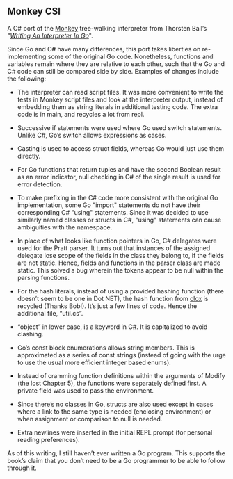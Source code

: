 Monkey CSI
---

A C\# port of the [Monkey](https://monkeylang.org/) tree-walking interpreter from Thorsten Ball’s "*[Writing An Interpreter In Go](https://interpreterbook.com/)*".

Since Go and C\# have many differences, this port takes liberties on re-implementing some of the original Go code. Nonetheless, functions and variables remain where they are relative to each other, such that the Go and C\# code can still be compared side by side. Examples of changes include the following:

-   The interpreter can read script files. It was more convenient to write the tests in Monkey script files and look at the interpreter output, instead of embedding them as string literals in additional testing code. The extra code is in main, and recycles a lot from repl.

-   Successive if statements were used where Go used switch statements. Unlike C\#, Go’s switch allows expressions as cases.

-   Casting is used to access struct fields, whereas Go would just use them directly.

-   For Go functions that return tuples and have the second Boolean result as an  error indicator, null checking in C\# of the single result is used for error detection.

-   To make prefixing in the C\# code more consistent with the original Go implementation, some Go "import" statements do not have their corresponding C\# "using" statements. Since it was decided to use similarly named classes or structs in C\#, "using" statements can cause ambiguities with the namespace.

-   In place of what looks like function pointers in Go, C\# delegates were used for the Pratt parser. It turns out that instances of the assigned delegate lose scope of the fields in the class they belong to, if the fields are not static. Hence, fields and functions in the parser class are made static. This solved a bug wherein the tokens appear to be null within the parsing functions.

-   For the hash literals, instead of using a provided hashing function (there doesn’t seem to be one in Dot NET), the hash function from [clox](https://github.com/drewbanas/cloxcs) is recycled (Thanks Bob!). It’s just a few lines of code. Hence the additional file, “util.cs”.

-   “object” in lower case, is a keyword in C\#. It is capitalized to avoid clashing.

-   Go’s const block enumerations allows string members. This is approximated as a series of const strings (instead of going with the urge to use the usual more efficient integer based enums).

-   Instead of cramming function definitions within the arguments of Modify (the lost Chapter 5), the functions were separately defined first. A private field was used to pass the environment.

-   Since there’s no classes in Go, structs are also used except in cases where a link to the same type is needed (enclosing environment) or when assignment or comparison to null is needed.

-   Extra newlines were inserted in the initial REPL prompt (for personal reading preferences).

As of this writing, I still haven’t ever written a Go program. This supports the book’s claim that you don’t need to be a Go programmer to be able to follow through it.
